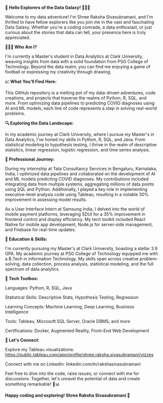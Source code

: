 **🚀 Hello Explorers of the Data Galaxy! 🌌👋🏾**

Welcome to my data adventure! I'm Shree Raksha Sivasubramani, and I'm thrilled to have fellow explorers like you join me in the vast and fascinating Data Galaxy. Whether you're a coding comrade, a data enthusiast, or just curious about the stories that data can tell, your presence here is truly appreciated.

**👩🏾‍💻 Who Am I?**

I'm currently a Master's student in Data Analytics at Clark University, weaving insights from data with a solid foundation from PSG College of Technology. Beyond the data realm, you can find me enjoying a game of football or expressing my creativity through drawing.

**📈 What You'll Find Here:**

This GitHub repository is a melting pot of my data-driven adventures, code creations, and projects that traverse the realms of Python, R, SQL, and more. From optimizing data pipelines to predicting COVID diagnoses using AI and ML models, each line of code represents a step in solving real-world problems.

**🔍 Exploring the Data Landscape:**

In my academic journey at Clark University, where I pursue my Master's in Data Analytics, I've honed my skills in Python, R, SQL, and Java. From statistical modeling to hypothesis testing, I thrive in the realm of descriptive statistics, linear regression, logistic regression, and time series analysis.

**💼 Professional Journey:**

During my internship at Tata Consultancy Services in Bengaluru, Karnataka, India, I optimized data pipelines and collaborated on the development of AI and ML models predicting COVID diagnoses. My contributions included integrating data from multiple systems, aggregating millions of data points using SQL and Python. Additionally, I played a key role in implementing executive-level analysis code using Tableau, resulting in a notable 30% improvement in assessing model results.

As a User Interface Intern at Samsung India, I delved into the world of mobile payment platforms, leveraging SDUI for a 35% improvement in frontend control and display efficiency. My tech toolkit included React Native for mobile app development, Node.js for server-side management, and Firebase for real-time updates.

**🚀 Education & Skills:**

I'm currently pursuing my Master's at Clark University, boasting a stellar 3.9 GPA. My academic journey at PSG College of Technology equipped me with a B.Tech in Information Technology. My skills span across creative problem-solving, data collection, process analysis, statistical modeling, and the full spectrum of data analytics.

**🧰 Tech Toolbox:**

Languages: Python, R, SQL, Java

Statistical Skills: Descriptive Stats, Hypothesis Testing, Regression

Learning Concepts: Machine Learning, Deep Learning, Business Intelligence

Tools: Tableau, Microsoft SQL Server, Oracle DBMS, and more

Certifications: Docker, Augmented Reality, Front-End Web Development

**📱 Let's Connect:**

Explore my Tableau visualizations: https://public.tableau.com/app/profile/shree.raksha.sivasubramani/vizzes

Connect with me on LinkedIn: linkedin.com/in/rakshasivasubramani

Feel free to dive into the code, raise issues, or connect with me for discussions. Together, let's unravel the potential of data and create something remarkable! 🚀📊

**Happy coding and exploring!
Shree Raksha Sivasubramani 🌟**

